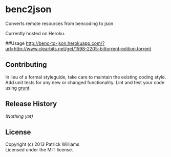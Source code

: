 # benc2json

Converts remote resources from bencoding to json

Currently hosted on Heroku.

##Usage
http://benc-to-json.herokuapp.com/?url=http://www.clearbits.net/get/1598-2205-bittorrent-edition.torrent


## Contributing
In lieu of a formal styleguide, take care to maintain the existing coding style. Add unit tests for any new or changed functionality. Lint and test your code using [grunt](https://github.com/gruntjs/grunt).

## Release History
_(Nothing yet)_

## License
Copyright (c) 2013 Patrick Williams  
Licensed under the MIT license.
